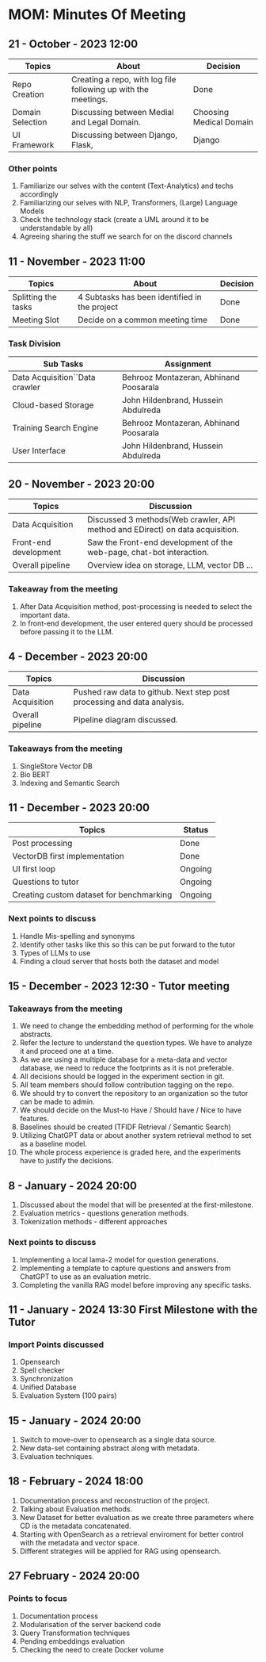 # MOM: Minutes Of Meeting

## 21 - October - 2023 12:00
| Topics           | About                                                          | Decision                |
|------------------|----------------------------------------------------------------|-------------------------|
| Repo Creation    | Creating a repo, with log file following up with the meetings. | Done                    |
| Domain Selection | Discussing between Medial and Legal Domain.                    | Choosing Medical Domain |
| UI Framework     | Discussing between Django, Flask,                              | Django                  |

### Other points
1. Familiarize our selves with the content (Text-Analytics) and techs accordingly
2. Familiarizing our selves with NLP, Transformers, (Large) Language Models
3. Check the technology stack (create a UML around it to be understandable by all)
4. Agreeing sharing the stuff we search for on the discord channels

## 11 - November - 2023 11:00
| Topics              | About                                         | Decision |
|---------------------|-----------------------------------------------|----------|
| Splitting the tasks | 4 Subtasks has been identified in the project | Done     |
| Meeting Slot        | Decide on a common meeting time               | Done     |

### Task Division
| Sub Tasks                      | Assignment                             |
|--------------------------------|----------------------------------------|
| Data Acquisition``Data crawler | Behrooz Montazeran, Abhinand Poosarala |
| Cloud-based Storage            | John Hildenbrand, Hussein Abdulreda    |
| Training Search Engine         | Behrooz Montazeran, Abhinand Poosarala |
| User Interface                 | John Hildenbrand, Hussein Abdulreda    |

## 20 - November - 2023 20:00
| Topics                | Discussion                                                                    |
|-----------------------|-------------------------------------------------------------------------------|
| Data Acquisition      | Discussed 3 methods(Web crawler, API method and EDirect) on data acquisition. |
| Front-end development | Saw the Front-end development of the web-page, chat-bot interaction.          |
| Overall pipeline      | Overview idea on storage, LLM, vector DB ...                                  |

### Takeaway from the meeting
1. After Data Acquisition method, post-processing is needed to select the important data.
2. In front-end development, the user entered query should be processed before passing it to the LLM.

## 4 - December - 2023 20:00
| Topics           | Discussion                                                              |
|------------------|-------------------------------------------------------------------------|
| Data Acquisition | Pushed raw data to github. Next step post processing and data analysis. |
| Overall pipeline | Pipeline diagram discussed.                                             |

### Takeaways from the meeting
1. SingleStore Vector DB
2. Bio BERT
3. Indexing and Semantic Search

## 11 - December - 2023 20:00
| Topics                                   | Status  |
|------------------------------------------|---------|
| Post processing                          | Done    |
| VectorDB first implementation            | Done    |
| UI first loop                            | Ongoing |
| Questions to tutor                       | Ongoing |
| Creating custom dataset for benchmarking | Ongoing |

### Next points to discuss
1. Handle Mis-spelling and synonyms
2. Identify other tasks like this so this can be put forward to the tutor
3. Types of LLMs to use
4. Finding a cloud server that hosts both the dataset and model

## 15 - December - 2023 12:30 - Tutor meeting
### Takeaways from the meeting
1. We need to change the embedding method of performing for the whole abstracts.
2. Refer the lecture to understand the question types. We have to analyze it and proceed one at a time.
3. As we are using a multiple database for a meta-data and vector database, we need to reduce the footprints as it is not preferable.
4. All decisions should be logged in the experiment section in git.
5. All team members should follow contribution tagging on the repo.
6. We should try to convert the repository to an organization so the tutor can be made to admin.
7. We should decide on the Must-to Have / Should have / Nice to have features.
8. Baselines should be created (TFIDF Retrieval / Semantic Search)
9. Utilizing ChatGPT data or about another system retrieval method to set as a baseline model.
10. The whole process experience is graded here, and the experiments have to justify the decisions.

## 8 - January - 2024 20:00
1. Discussed about the model that will be presented at the first-milestone.
2. Evaluation metrics - questions generation methods.
3. Tokenization methods - different approaches

### Next points to discuss
1. Implementing a local lama-2 model for question generations.
2. Implementing a template to capture questions and answers from ChatGPT to use as an evaluation metric.
3. Completing the vanilla RAG model before improving any specific tasks.

## 11 - January - 2024 13:30 First Milestone with the Tutor
### Import Points discussed
1. Opensearch
2. Spell checker
3. Synchronization
4. Unified Database
5. Evaluation System (100 pairs)

## 15 - January - 2024 20:00
1. Switch to move-over to opensearch as a single data source.
2. New data-set containing abstract along with metadata.
3. Evaluation techniques.

## 18 - February - 2024 18:00
1. Documentation process and reconstruction of the project.
2. Talking about Evaluation methods.
3. New Dataset for better evaluation as we create three parameters where CD is the metadata concatenated.
4. Starting with OpenSearch as a retrieval enviroment for better control with the metadata and vector space.
5. Different strategies will be applied for RAG using opensearch.

## 27 February - 2024 20:00
### Points to focus
1. Documentation process
2. Modularisation of the server backend code
3. Query Transformation techniques
4. Pending embeddings evaluation
5. Checking the need to create Docker volume